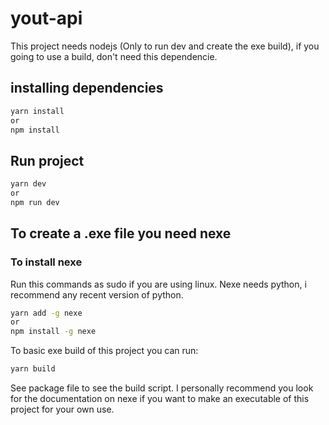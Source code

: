 # yout-api

This project needs nodejs (Only to run dev and create the exe build), if you going to use a build, don't need this dependencie.

## installing dependencies

```bash
yarn install
or
npm install
```

## Run project

```bash
yarn dev
or
npm run dev
```

## To create a .exe file you need nexe

### To install nexe

Run this commands as sudo if you are using linux.
Nexe needs python, i recommend any recent version of python.

```bash
yarn add -g nexe
or
npm install -g nexe
```

To basic exe build of this project you can run:

```bash
yarn build
```

See package file to see the build script.
I personally recommend you look for the documentation on nexe if you want to make an executable of this project for your own use.
